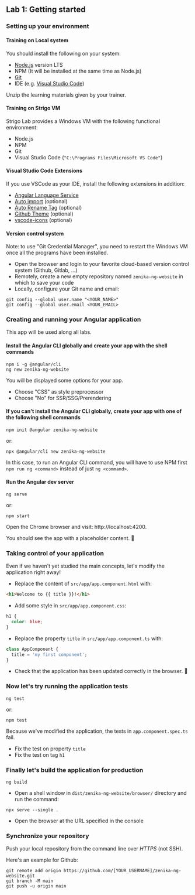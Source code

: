 ## Lab 1: Getting started

### Setting up your environment

#### Training on Local system

You should install the following on your system:

- [Node.js](https://nodejs.org/) version LTS
- NPM (It will be installed at the same time as Node.js)
- [Git](https://git-scm.com/)
- IDE (e.g. [Visual Studio Code](https://code.visualstudio.com/))

Unzip the learning materials given by your trainer.

#### Training on Strigo VM

Strigo Lab provides a Windows VM with the following functional environment:

- Node.js
- NPM
- Git
- Visual Studio Code (`"C:\Programs Files\Microsoft VS Code"`)

#### Visual Studio Code Extensions

If you use VSCode as your IDE, install the following extensions in addition:

- [Angular Language Service](https://marketplace.visualstudio.com/items?itemName=Angular.ng-template)
- [Auto import](https://marketplace.visualstudio.com/items?itemName=steoates.autoimport) (optional)
- [Auto Rename Tag](https://marketplace.visualstudio.com/items?itemName=formulahendry.auto-rename-tag) (optional)
- [Github Theme](https://marketplace.visualstudio.com/items?itemName=GitHub.github-vscode-theme) (optional)
- [vscode-icons](https://marketplace.visualstudio.com/items?itemName=vscode-icons-team.vscode-icons) (optional)

<div class="pb"></div>

#### Version control system

Note: to use "Git Credential Manager", you need to restart the Windows VM once all the programs have been installed.

- Open the browser and login to your favorite cloud-based version control system (Github, Gitlab, ...)
- Remotely, create a new empty repository named `zenika-ng-website` in which to save your code
- Locally, configure your Git name and email:

```shell
git config --global user.name "<YOUR_NAME>"
git config --global user.email <YOUR_EMAIL>
```

<div class="pb"></div>



### Creating and running your Angular application

This app will be used along all labs.

#### Install the Angular CLI globally and create your app with the shell commands

```shell
npm i -g @angular/cli
ng new zenika-ng-website
```

You will be displayed some options for your app.
- Choose "CSS" as style preprocessor
- Choose "No" for SSR/SSG/Prerendering

#### If you can't install the Angular CLI globally, create your app with one of the following shell commands

```shell
npm init @angular zenika-ng-website
```

or:

```shell
npx @angular/cli new zenika-ng-website
```

In this case, to run an Angular CLI command, you will have to use NPM first `npm run ng <command>` instead of just `ng <command>`.

#### Run the Angular dev server

```shell
ng serve
```

or:

```shell
npm start
```

Open the Chrome browser and visit: http://localhost:4200.

You should see the app with a placeholder content. 🚀

<div class="pb"></div>



### Taking control of your application

Even if we haven't yet studied the main concepts, let's modify the application right away!

- Replace the content of `src/app/app.component.html` with:

```html
<h1>Welcome to {{ title }}!</h1>
```

- Add some style in `src/app/app.component.css`:

```css
h1 {
  color: blue;
}
```

- Replace the property `title` in `src/app/app.component.ts` with:

```ts
class AppComponent {
  title = 'my first component';
}
```

- Check that the application has been updated correctly in the browser. 🚀

### Now let's try running the application tests

```shell
ng test
```

or:

```shell
npm test
```

Because we've modified the application, the tests in `app.component.spec.ts` fail.

- Fix the test on property `title`
- Fix the test on tag `h1`

### Finally let's build the application for production

```shell
ng build
```

- Open a shell window in `dist/zenika-ng-website/browser/` directory and run the command:

```shell
npx serve --single .
```

- Open the browser at the URL specified in the console

<div class="pb"></div>



### Synchronize your repository

Push your local repository from the command line over *HTTPS* (not SSH).

Here's an example for Github:

```shell
git remote add origin https://github.com/[YOUR_USERNAME]/zenika-ng-website.git
git branch -M main
git push -u origin main
```

<div class="pb"></div>
